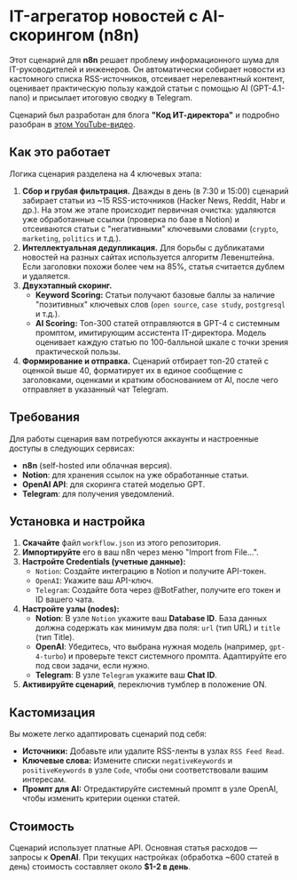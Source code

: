 # IT-агрегатор новостей с AI-скорингом (n8n)

Этот сценарий для **n8n** решает проблему информационного шума для IT-руководителей и инженеров. Он автоматически собирает новости из кастомного списка RSS-источников, отсеивает нерелевантный контент, оценивает практическую пользу каждой статьи с помощью AI (GPT-4.1-nano) и присылает итоговую сводку в Telegram.

Сценарий был разработан для блога **"Код ИТ-директора"** и подробно разобран в [этом YouTube-видео](https://youtu.be/fbKrBrYEoKM).

## Как это работает

Логика сценария разделена на 4 ключевых этапа:

1. **Сбор и грубая фильтрация.** Дважды в день (в 7:30 и 15:00) сценарий забирает статьи из ~15 RSS-источников (Hacker News, Reddit, Habr и др.). На этом же этапе происходит первичная очистка: удаляются уже обработанные ссылки (проверка по базе в Notion) и отсеиваются статьи с "негативными" ключевыми словами (`crypto`, `marketing`, `politics` и т.д.).
2. **Интеллектуальная дедупликация.** Для борьбы с дубликатами новостей на разных сайтах используется алгоритм Левенштейна. Если заголовки похожи более чем на 85%, статья считается дублем и удаляется.
3. **Двухэтапный скоринг.**
    * **Keyword Scoring:** Статьи получают базовые баллы за наличие "позитивных" ключевых слов (`open source`, `case study`, `postgresql` и т.д.).
    * **AI Scoring:** Топ-300 статей отправляются в GPT-4 с системным промптом, имитирующим ассистента IT-директора. Модель оценивает каждую статью по 100-балльной шкале с точки зрения практической пользы.
4. **Формирование и отправка.** Сценарий отбирает топ-20 статей с оценкой выше 40, форматирует их в единое сообщение с заголовками, оценками и кратким обоснованием от AI, после чего отправляет в указанный чат Telegram.

## Требования

Для работы сценария вам потребуются аккаунты и настроенные доступы в следующих сервисах:
* **n8n** (self-hosted или облачная версия).
* **Notion**: для хранения ссылок на уже обработанные статьи.
* **OpenAI API**: для скоринга статей моделью GPT.
* **Telegram**: для получения уведомлений.

## Установка и настройка

1. **Скачайте** файл `workflow.json` из этого репозитория.
2. **Импортируйте** его в ваш n8n через меню "Import from File...".
3. **Настройте Credentials (учетные данные):**
    * `Notion`: Создайте интеграцию в Notion и получите API-токен.
    * `OpenAI`: Укажите ваш API-ключ.
    * `Telegram`: Создайте бота через @BotFather, получите его токен и ID вашего чата.
4. **Настройте узлы (nodes):**
    * **Notion**: В узле `Notion` укажите ваш **Database ID**. База данных должна содержать как минимум два поля: `url` (тип URL) и `title` (тип Title).
    * **OpenAI**: Убедитесь, что выбрана нужная модель (например, `gpt-4-turbo`) и проверьте текст системного промпта. Адаптируйте его под свои задачи, если нужно.
    * **Telegram**: В узле `Telegram` укажите ваш **Chat ID**.
5. **Активируйте сценарий**, переключив тумблер в положение ON.

## Кастомизация

Вы можете легко адаптировать сценарий под себя:
* **Источники:** Добавьте или удалите RSS-ленты в узлах `RSS Feed Read`.
* **Ключевые слова:** Измените списки `negativeKeywords` и `positiveKeywords` в узле `Code`, чтобы они соответствовали вашим интересам.
* **Промпт для AI:** Отредактируйте системный промпт в узле OpenAI, чтобы изменить критерии оценки статей.

## Стоимость

Сценарий использует платные API. Основная статья расходов — запросы к **OpenAI**. При текущих настройках (обработка ~600 статей в день) стоимость составляет около **$1-2 в день**.

